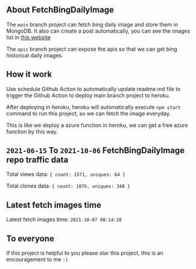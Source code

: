 ## About FetchBingDailyImage

The `main` branch project can fetch bing daily image and store them in MongoDB.
It also can create a post automatically, you can see the images list in [this website](https://oursalbum.netlify.app)

The `apis` branch project can expose the apis so that we can get bing historical daily images.

## How it work

Use schedule Github Action to automatically update readme.md file to trigger the Github Action to deploy main branch project to heroku.

After deploying in heroku, heroku will automatically execute `npm start` command to run this project, so we can fetch the image everyday.

This is like we deploy a azure function in heroku, we can get a free azure function by this way.

## `2021-06-15` To `2021-10-06` FetchBingDailyImage repo traffic data

Total views data: `{ count: 1571, uniques: 64 }`

Total clones data: `{ count: 1076, uniques: 348 }`

## Latest fetch images time

Latest fetch images time: `2021-10-07 08:14:18`

## To everyone

If this project is helpful to you please star this project, this is an encouragement to me `:)`



